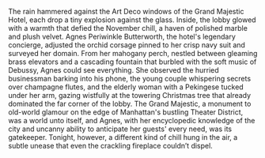 The rain hammered against the Art Deco windows of the Grand Majestic Hotel, each drop a tiny explosion against the glass.  Inside, the lobby glowed with a warmth that defied the November chill, a haven of polished marble and plush velvet.  Agnes Periwinkle Butterworth, the hotel's legendary concierge, adjusted the orchid corsage pinned to her crisp navy suit and surveyed her domain. From her mahogany perch, nestled between gleaming brass elevators and a cascading fountain that burbled with the soft music of Debussy, Agnes could see everything.  She observed the hurried businessman barking into his phone, the young couple whispering secrets over champagne flutes, and the elderly woman with a Pekingese tucked under her arm, gazing wistfully at the towering Christmas tree that already dominated the far corner of the lobby. The Grand Majestic, a monument to old-world glamour on the edge of Manhattan's bustling Theater District, was a world unto itself, and Agnes, with her encyclopedic knowledge of the city and uncanny ability to anticipate her guests' every need, was its gatekeeper.  Tonight, however, a different kind of chill hung in the air, a subtle unease that even the crackling fireplace couldn’t dispel.
